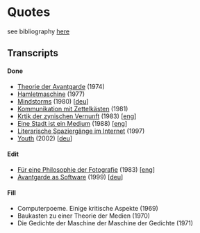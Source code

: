 # Quotes

see bibliography [here](https://drahtwort.github.io/ref/quotes.html)

## Transcripts

#### Done

- [Theorie der Avantgarde](https://drahtwort.github.io/qts/bue36.the74.ger.txt) (1974)
- [Hamletmaschine](https://drahtwort.github.io/qts/mue29.ham77.ger.txt) (1977)
- [Mindstorms](https://drahtwort.github.io/qts/pap28.min80.eng.txt) (1980) [[deu](https://drahtwort.github.io/qts/pap28.min80.ger82.txt)]
- [Kommunikation mit Zettelkästen](https://drahtwort.github.io/qts/luh27.kom81.ger.txt) (1981)
- [Krtik der zynischen Vernunft](https://drahtwort.github.io/qts/slo47.kri83.ger.txt) (1983) [[eng](https://drahtwort.github.io/qts/slo47.kri83.eng87.txt)]
- [Eine Stadt ist ein Medium](https://drahtwort.github.io/qts/kit43.sta88.ger.txt) (1988) [[eng](https://drahtwort.github.io/qts/kit43.sta88.eng96.txt)]
- [Literarische Spaziergänge im Internet](https://drahtwort.github.io/qts/kai50.lit97.ger.txt) (1997)
- [Youth](https://drahtwort.github.io/qts/coe40.you02.eng.txt) (2002) [[deu](https://drahtwort.github.io/qts/coe40.you02.ger02.txt)]

#### Edit

- [Für eine Philosophie der Fotografie](https://drahtwort.github.io/qts/flu20.phi83.ger.txt) (1983) [[eng](https://drahtwort.github.io/qts/flu20.phi83.eng00.txt)]
- [Avantgarde as Software](https://drahtwort.github.io/qts/man60.ava99.eng.txt) (1999) [[deu](https://drahtwort.github.io/qts/man60.ava99.ger.txt)]

#### Fill

- Computerpoeme. Einige kritische Aspekte (1969)
- Baukasten zu einer Theorie der Medien (1970)
- Die Gedichte der Maschine der Maschine der Gedichte (1971)
